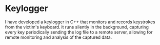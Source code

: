 # Keylogger
I have developed a keylogger in C++ that monitors and records keystrokes from the victim's keyboard. it runs silently in the background, capturing every key periodically sending the log file to a remote server, allowing for remote monitoring and analysis of the captured data. 
